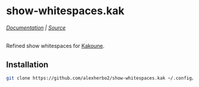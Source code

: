 # show-whitespaces.kak

###### [Documentation] | [Source]

[Source]: rc/show-whitespaces.kak
[Documentation]: docs/show-whitespaces.asciidoc

Refined show whitespaces for [Kakoune].

[Kakoune]: https://kakoune.org

## Installation

``` sh
git clone https://github.com/alexherbo2/show-whitespaces.kak ~/.config/kak/autoload/show-whitespaces
```

